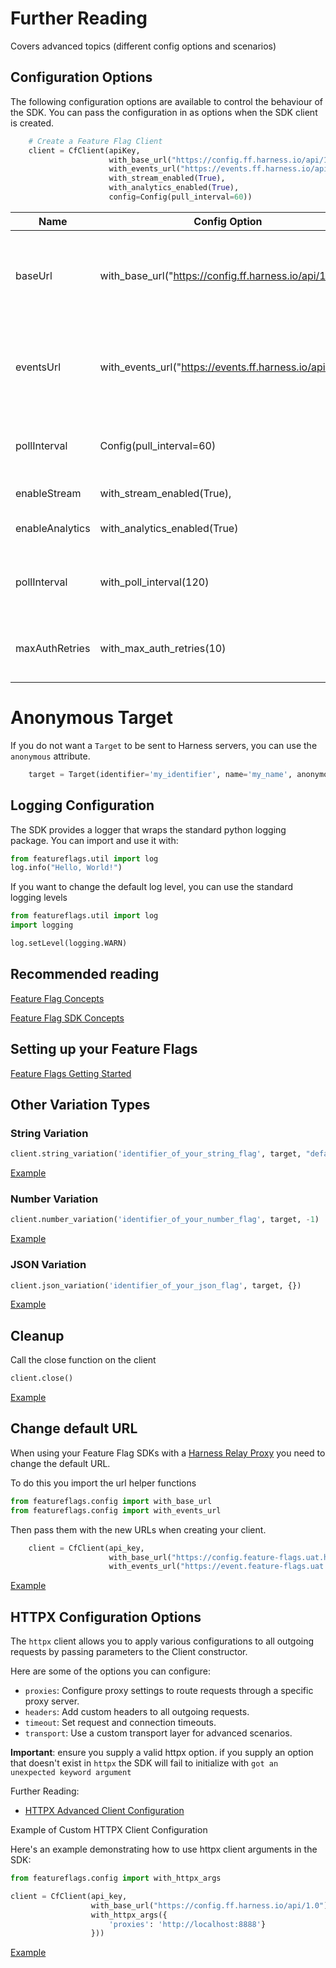 # Further Reading

Covers advanced topics (different config options and scenarios)

## Configuration Options
The following configuration options are available to control the behaviour of the SDK.
You can pass the configuration in as options when the SDK client is created.
```python
    # Create a Feature Flag Client
    client = CfClient(apiKey,
                      with_base_url("https://config.ff.harness.io/api/1.0"),
                      with_events_url("https://events.ff.harness.io/api/1.0"),
                      with_stream_enabled(True),
                      with_analytics_enabled(True),
                      config=Config(pull_interval=60))
```

| Name            | Config Option                                            | Description                                                                                                                                      | default                              |
|-----------------|----------------------------------------------------------|--------------------------------------------------------------------------------------------------------------------------------------------------|--------------------------------------|
| baseUrl         | with_base_url("https://config.ff.harness.io/api/1.0")    | the URL used to fetch feature flag evaluations. You should change this when using the Feature Flag proxy to http://localhost:7000                | https://config.ff.harness.io/api/1.0 |
| eventsUrl       | with_events_url("https://events.ff.harness.io/api/1.0"), | the URL used to post metrics data to the feature flag service. You should change this when using the Feature Flag proxy to http://localhost:7000 | https://events.ff.harness.io/api/1.0 |
| pollInterval    | Config(pull_interval=60)                                 | when running in stream mode, the interval in seconds that we poll for changes.                                                                   | 60                                   |
| enableStream    | with_stream_enabled(True),                               | Enable streaming mode.                                                                                                                           | true                                 |
| enableAnalytics | with_analytics_enabled(True)                             | Enable analytics.  Metrics data is posted every 60s                                                                                              | true                                 |
| pollInterval    | with_poll_interval(120)                                  | When running in stream mode, the interval in seconds that we poll for changes.                                                                   | 60                                   |
| maxAuthRetries  | with_max_auth_retries(10)                                | The number of retry attempts to make if client authentication fails on a retryable HTTP error                                                    | 10                                   |

# Anonymous Target

If you do not want a `Target` to be sent to Harness servers, you can use the `anonymous` attribute. 

```python
    target = Target(identifier='my_identifier', name='my_name', anonymous=True)
```            


## Logging Configuration
The SDK provides a logger that wraps the standard python logging package.  You can import and use it with:
```python
from featureflags.util import log
log.info("Hello, World!")
```

If you want to change the default log level, you can use the standard logging levels
```python
from featureflags.util import log
import logging

log.setLevel(logging.WARN)
```

## Recommended reading

[Feature Flag Concepts](https://ngdocs.harness.io/article/7n9433hkc0-cf-feature-flag-overview)

[Feature Flag SDK Concepts](https://ngdocs.harness.io/article/rvqprvbq8f-client-side-and-server-side-sdks)

## Setting up your Feature Flags

[Feature Flags Getting Started](https://ngdocs.harness.io/article/0a2u2ppp8s-getting-started-with-feature-flags)

## Other Variation Types

### String Variation 
```python
client.string_variation('identifier_of_your_string_flag', target, "default string")
```
[Example](../examples/string_variation_example/string_variation.py)

### Number Variation
```python
client.number_variation('identifier_of_your_number_flag', target, -1)
```
[Example](../examples/number_variation_example/number_variation.py)

### JSON Variation
```python
client.json_variation('identifier_of_your_json_flag', target, {})
```
[Example](../examples/json_variation_example/json_variation.py)

## Cleanup
Call the close function on the client 

```python
client.close()
```
[Example](../examples/cleanup_example/cleanup.py)

## Change default URL

When using your Feature Flag SDKs with a [Harness Relay Proxy](https://ngdocs.harness.io/article/q0kvq8nd2o-relay-proxy) you need to change the default URL.

To do this you import the url helper functions 

```python
from featureflags.config import with_base_url
from featureflags.config import with_events_url

```

Then pass them with the new URLs when creating your client.

```python
    client = CfClient(api_key,
                      with_base_url("https://config.feature-flags.uat.harness.io/api/1.0"),
                      with_events_url("https://event.feature-flags.uat.harness.io/api/1.0"))
```

[Example](../examples/url_change_example/url_change.py)

## HTTPX Configuration Options
The `httpx` client allows you to apply various configurations to all outgoing requests by passing parameters to the Client constructor. 

Here are some of the options you can configure:

* `proxies`: Configure proxy settings to route requests through a specific proxy server.
* `headers`: Add custom headers to all outgoing requests.
* `timeout`: Set request and connection timeouts.
* `transport`: Use a custom transport layer for advanced scenarios.

**Important**: ensure you supply a valid httpx option. if you supply an option that doesn't exist in `httpx` the SDK will fail to initialize with `got an unexpected keyword argument` 

Further Reading:

* [HTTPX Advanced Client Configuration](https://www.python-httpx.org/advanced/clients/)

Example of Custom HTTPX Client Configuration

Here's an example demonstrating how to use httpx client arguments in the SDK:


```python
from featureflags.config import with_httpx_args

client = CfClient(api_key,
                  with_base_url("https://config.ff.harness.io/api/1.0"),
                  with_httpx_args({
                      'proxies': 'http://localhost:8888'}
                  }))
```

[Example](../examples/with_httpx_args_example/with_httpx_args.py)
